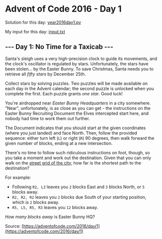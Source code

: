 # Advent of Code 2016 - Day 1

Solution for this day: [year2016day1.py](year2016day1.py)

My input for this day: [input.txt](input.txt)

## \--- Day 1: No Time for a Taxicab ---

Santa's sleigh uses a very high-precision clock to guide its movements, and
the clock's oscillator is regulated by stars. Unfortunately, the stars have
been stolen... by the Easter Bunny. To save Christmas, Santa needs you to
retrieve all _fifty stars_ by December 25th.

Collect stars by solving puzzles. Two puzzles will be made available on each
day in the Advent calendar; the second puzzle is unlocked when you complete
the first. Each puzzle grants _one star_. Good luck!

You're airdropped near _Easter Bunny Headquarters_ in a city somewhere.
"Near", unfortunately, is as close as you can get - the instructions on the
Easter Bunny Recruiting Document the Elves intercepted start here, and nobody
had time to work them out further.

The Document indicates that you should start at the given coordinates (where
you just landed) and face North. Then, follow the provided sequence: either
turn left (`L`) or right (`R`) 90 degrees, then walk forward the given number
of blocks, ending at a new intersection.

There's no time to follow such ridiculous instructions on foot, though, so you
take a moment and work out the destination. Given that you can only walk on
the [street grid of the city](https://en.wikipedia.org/wiki/Taxicab_geometry),
how far is the shortest path to the destination?

For example:

  * Following `R2, L3` leaves you `2` blocks East and `3` blocks North, or `5` blocks away.
  * `R2, R2, R2` leaves you `2` blocks due South of your starting position, which is `2` blocks away.
  * `R5, L5, R5, R3` leaves you `12` blocks away.

_How many blocks away_ is Easter Bunny HQ?



Source: [https://adventofcode.com/2016/day/1](https://adventofcode.com/2016/day/1)

